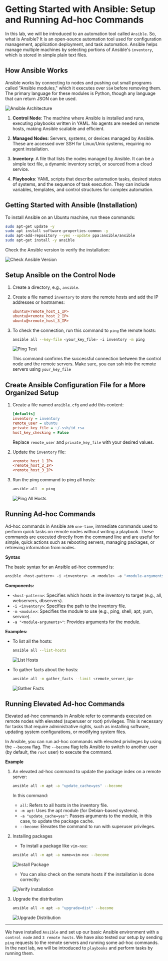 # Getting Started with Ansible: Setup and Running Ad-hoc Commands

In this lab, we will be introduced to an automation tool called `Ansible`. So, what is Ansible? It is an open-source automation tool used for configuration management, application deployment, and task automation. Ansible helps manage multiple machines by selecting portions of Ansible's `inventory`, which is stored in simple plain text files.

## How Ansible Works

Ansible works by connecting to nodes and pushing out small programs called "Ansible modules," which it executes over `SSH` before removing them. The primary language for these modules is Python, though any language that can return JSON can be used.

![Ansible Architecture](https://github.com/Konami33/Ansible-Labs/raw/main/lab%2001/images/image.png)

1. **Control Node**: The machine where Ansible is installed and runs, executing playbooks written in YAML. No agents are needed on remote hosts, making Ansible scalable and efficient.

2. **Managed Nodes**: Servers, systems, or devices managed by Ansible. These are accessed over SSH for Linux/Unix systems, requiring no agent installation.

3. **Inventory**: A file that lists the nodes managed by Ansible. It can be a simple text file, a dynamic inventory script, or sourced from a cloud service.

4. **Playbooks**: YAML scripts that describe automation tasks, desired states of systems, and the sequence of task execution. They can include variables, templates, and control structures for complex automation.

## Getting Started with Ansible (Installation)

To install Ansible on an Ubuntu machine, run these commands:

```sh
sudo apt-get update -y
sudo apt install software-properties-common -y
sudo apt-add-repository --yes --update ppa:ansible/ansible
sudo apt-get install -y ansible
```

Check the Ansible version to verify the installation:

![Check Ansible Version](https://github.com/Konami33/Ansible-Labs/raw/main/lab%2001/images/image-1.png)

## Setup Ansible on the Control Node

1. Create a directory, e.g., `ansible`.

2. Create a file named `inventory` to store the remote hosts and add the IP addresses or hostnames:

    ```ini
    ubuntu@<remote_host_1_IP>
    ubuntu@<remote_host_2_IP>
    ubuntu@<remote_host_3_IP>
    ```

3. To check the connection, run this command to `ping` the remote hosts:

    ```sh
    ansible all --key-file <your_key_file> -i inventory -m ping
    ```
    ![Ping Test](https://github.com/Konami33/Ansible-Labs/raw/main/lab%2001/images/image-2.png)

    This command confirms the successful connection between the control node and the remote servers. Make sure, you can ssh into the remote servers using `your_key_file`

## Create Ansible Configuration File for a More Organized Setup

1. Create a file named `ansible.cfg` and add this content:

    ```ini
    [defaults]
    inventory = inventory
    remote_user = ubuntu
    private_key_file = ~/.ssh/id_rsa
    host_key_checking = False
    ```

    Replace `remote_user` and `private_key_file` with your desired values.

2. Update the `inventory` file:

    ```ini
    <remote_host_1_IP>
    <remote_host_2_IP>
    <remote_host_3_IP>
    ```

3. Run the ping command to ping all hosts:

    ```sh
    ansible all -m ping
    ```
    ![Ping All Hosts](https://github.com/Konami33/Ansible-Labs/raw/main/lab%2001/images/image-4.png)

## Running Ad-hoc Commands

Ad-hoc commands in Ansible are `one-time`, immediate commands used to perform quick tasks on remote nodes without writing a playbook. These commands are executed directly from the command line and are useful for simple, quick actions such as rebooting servers, managing packages, or retrieving information from nodes.

**Syntax**

The basic syntax for an Ansible ad-hoc command is:

```sh
ansible <host-pattern> -i <inventory> -m <module> -a "<module-arguments>"
```

**Components:**

- `<host-pattern>`: Specifies which hosts in the inventory to target (e.g., all, webservers, dbservers).
- `-i <inventory>`: Specifies the path to the inventory file.
- `-m <module>`: Specifies the module to use (e.g., ping, shell, apt, yum, service).
- `-a "<module-arguments>"`: Provides arguments for the module.

**Examples:**

- To list all the hosts:

    ```sh
    ansible all --list-hosts
    ```

    ![List Hosts](https://github.com/Konami33/Ansible-Labs/raw/main/lab%2001/images/image-5.png)

- To gather facts about the hosts:

    ```sh
    ansible all -m gather_facts --limit <remote_server_ip>
    ```
    ![Gather Facts](https://github.com/Konami33/Ansible-Labs/raw/main/lab%2001/images/image-6.png)

## Running Elevated Ad-hoc Commands

Elevated ad-hoc commands in Ansible refer to commands executed on remote nodes with elevated (superuser or root) privileges. This is necessary for tasks that require administrative rights, such as installing software, updating system configurations, or modifying system files.

In Ansible, you can run ad-hoc commands with elevated privileges by using the `--become` flag. The `--become` flag tells Ansible to switch to another user (by default, the `root` user) to execute the command.

**Example**

1. An elevated ad-hoc command to update the package index on a remote server:

    ```bash
    ansible all -m apt -a "update_cache=yes" --become
    ```

    In this command:

    - `all`: Refers to all hosts in the inventory file.
    - `-m apt`: Uses the apt module (for Debian-based systems).
    - `-a "update_cache=yes"`: Passes arguments to the module, in this case, to update the package cache.
    - `--become`: Elevates the command to run with superuser privileges.

2. Installing packages

    - To install a package like `vim-nox`:

    ```sh
    ansible all -m apt -a name=vim-nox --become
    ```

    ![Install Package](https://github.com/Konami33/Ansible-Labs/raw/main/lab%2001/images/image-7.png)

    - You can also check on the remote hosts if the installation is done correctly:

    ![Verify Installation](https://github.com/Konami33/Ansible-Labs/raw/main/lab%2001/images/image-8.png)

3. Upgrade the distribution

    ```sh
    ansible all -m apt -a "upgrade=dist" --become
    ```

    ![Upgrade Distribution](https://github.com/Konami33/Ansible-Labs/raw/main/lab%2001/images/image-9.png)

---

We have installed `Ansible` and set up our basic Ansible environment with a `control node` and `3 remote hosts`. We have also tested our setup by sending `ping` requests to the remote servers and running some ad-hoc commands. In the next lab, we will be introduced to `playbooks` and perform tasks by running them.
